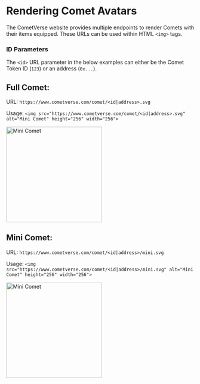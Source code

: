 # Rendering Comet Avatars

The CometVerse website provides multiple endpoints to render Comets with their items equipped. These URLs can be used within HTML `<img>` tags.

### ID Parameters
The `<id>` URL parameter in the below examples can either be the Comet Token ID (`123`) or an address (`0x...`).

## Full Comet:
URL: `https://www.cometverse.com/comet/<id|address>.svg`

Usage: `<img src="https://www.cometverse.com/comet/<id|address>.svg" alt="Mini Comet" height="256" width="256">`

<img src="https://www.cometverse.com/comet/3.svg" alt="Mini Comet" height="256" width="256">

## Mini Comet:
URL: `https://www.cometverse.com/comet/<id|address>/mini.svg`

Usage: `<img src="https://www.cometverse.com/comet/<id|address>/mini.svg" alt="Mini Comet" height="256" width="256">`

<img src="https://www.cometverse.com/comet/3/mini.svg" alt="Mini Comet" height="256" width="256">
